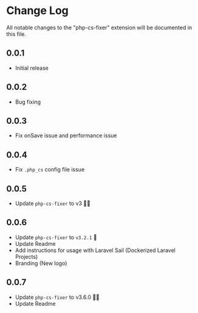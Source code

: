 # Change Log

All notable changes to the "php-cs-fixer" extension will be documented in this file.

## 0.0.1

- Initial release

## 0.0.2

- Bug fixing

## 0.0.3

- Fix onSave issue and performance issue

## 0.0.4

- Fix `.php_cs` config file issue

## 0.0.5

- Update `php-cs-fixer` to v3 🤩😎

## 0.0.6

- Update `php-cs-fixer` to `v3.2.1` 🚀
- Update Readme
- Add instructions for usage with Laravel Sail (Dockerized Laravel Projects)
- Branding (New logo)

## 0.0.7

- Update `php-cs-fixer` to v3.6.0 🤩😎
- Update Readme
